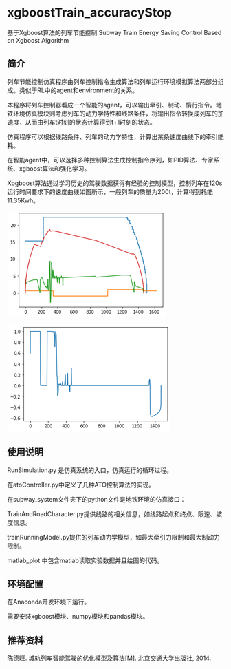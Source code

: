 # xgboostTrain_accuracyStop
基于Xgboost算法的列车节能控制      Subway Train Energy Saving Control Based on Xgboost Algorithm



## 简介

列车节能控制仿真程序由列车控制指令生成算法和列车运行环境模拟算法两部分组成。类似于RL中的agent和environment的关系。

本程序将列车控制器看成一个智能的agent，可以输出牵引、制动、惰行指令。地铁环境仿真模块则考虑列车的动力学特性和线路条件，将输出指令转换成列车的加速度，从而由列车t时刻的状态计算得到t+1时刻的状态。

仿真程序可以根据线路条件、列车的动力学特性，计算出某条速度曲线下的牵引能耗。

在智能agent中，可以选择多种控制算法生成控制指令序列，如PID算法、专家系统、xgboost算法和强化学习。



Xbgboost算法通过学习历史的驾驶数据获得有经验的控制模型，控制列车在120s运行时间要求下的速度曲线如图所示，一般列车的质量为200t，计算得到耗能11.35Kwh。

![xgboost_s-v](.\simulation_output\xgboost_s-v.png)

![xgboost_acc](.\simulation_output\xgboost_acc.png)

## 使用说明



RunSimulation.py 是仿真系统的入口，仿真运行的循环过程。

在atoController.py中定义了几种ATO控制算法的实现。

在subway_system文件夹下的python文件是地铁环境的仿真接口：

TrainAndRoadCharacter.py提供线路的相关信息，如线路起点和终点、限速、坡度信息。

trainRunningModel.py提供的列车动力学模型，如最大牵引力限制和最大制动力限制。

matlab_plot 中包含matlab读取实验数据并且绘图的代码。



## 环境配置

在Anaconda开发环境下运行。

需要安装xgboost模块、numpy模块和pandas模块。



## 推荐资料

陈德旺. 城轨列车智能驾驶的优化模型及算法[M]. 北京交通大学出版社, 2014.

